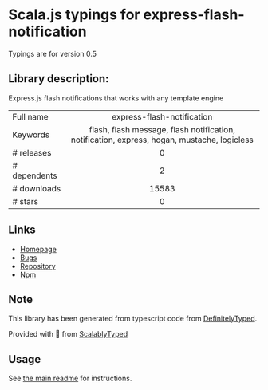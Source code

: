 
# Scala.js typings for express-flash-notification

Typings are for version 0.5

## Library description:
Express.js flash notifications that works with any template engine

|                    |                 |
| ------------------ | :-------------: |
| Full name          | express-flash-notification |
| Keywords           | flash, flash message, flash notification, notification, express, hogan, mustache, logicless |
| # releases         | 0 |
| # dependents       | 2 |
| # downloads        | 15583 |
| # stars            | 0 |

## Links
- [Homepage](https://github.com/carlosascari/express-flash-notification#readme)
- [Bugs](https://github.com/carlosascari/express-flash-notification/issues)
- [Repository](https://github.com/carlosascari/express-flash-notification)
- [Npm](https://www.npmjs.com/package/express-flash-notification)
    


## Note
This library has been generated from typescript code from [DefinitelyTyped](https://definitelytyped.org).

Provided with :purple_heart: from [ScalablyTyped](https://github.com/oyvindberg/ScalablyTyped)

## Usage
See [the main readme](../../readme.md) for instructions.


